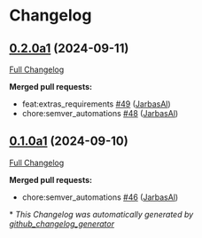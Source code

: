 # Changelog

## [0.2.0a1](https://github.com/OpenVoiceOS/ovos-gui/tree/0.2.0a1) (2024-09-11)

[Full Changelog](https://github.com/OpenVoiceOS/ovos-gui/compare/0.1.0a1...0.2.0a1)

**Merged pull requests:**

- feat:extras\_requirements [\#49](https://github.com/OpenVoiceOS/ovos-gui/pull/49) ([JarbasAl](https://github.com/JarbasAl))
- chore:semver\_automations [\#48](https://github.com/OpenVoiceOS/ovos-gui/pull/48) ([JarbasAl](https://github.com/JarbasAl))

## [0.1.0a1](https://github.com/OpenVoiceOS/ovos-gui/tree/0.1.0a1) (2024-09-10)

[Full Changelog](https://github.com/OpenVoiceOS/ovos-gui/compare/0.1.0...0.1.0a1)

**Merged pull requests:**

- chore:semver\_automations [\#46](https://github.com/OpenVoiceOS/ovos-gui/pull/46) ([JarbasAl](https://github.com/JarbasAl))



\* *This Changelog was automatically generated by [github_changelog_generator](https://github.com/github-changelog-generator/github-changelog-generator)*
